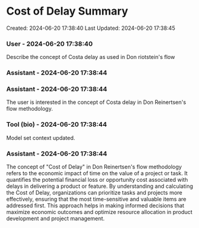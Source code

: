 # Cost of Delay Summary

Created: 2024-06-20 17:38:40
Last Updated: 2024-06-20 17:38:45

### User - 2024-06-20 17:38:40

Describe the concept of Costa delay as used in Don riotstein's flow

### Assistant - 2024-06-20 17:38:44



### Assistant - 2024-06-20 17:38:44

The user is interested in the concept of Costa delay in Don Reinertsen's flow methodology.

### Tool (bio) - 2024-06-20 17:38:44

Model set context updated.

### Assistant - 2024-06-20 17:38:44

The concept of "Cost of Delay" in Don Reinertsen's flow methodology refers to the economic impact of time on the value of a project or task. It quantifies the potential financial loss or opportunity cost associated with delays in delivering a product or feature. By understanding and calculating the Cost of Delay, organizations can prioritize tasks and projects more effectively, ensuring that the most time-sensitive and valuable items are addressed first. This approach helps in making informed decisions that maximize economic outcomes and optimize resource allocation in product development and project management.


